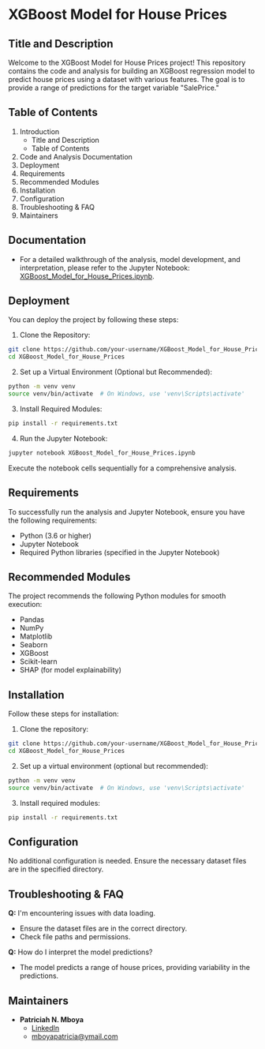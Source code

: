 # XGBoost Model for House Prices

## Title and Description
Welcome to the XGBoost Model for House Prices project! This repository contains the code and analysis for building an XGBoost regression model to predict house prices using a dataset with various features. The goal is to provide a range of predictions for the target variable "SalePrice."

## Table of Contents
1. Introduction
    - Title and Description
    - Table of Contents
2. Code and Analysis Documentation
3. Deployment
4. Requirements
5. Recommended Modules
6. Installation
7. Configuration
8. Troubleshooting & FAQ
9. Maintainers


## Documentation
- For a detailed walkthrough of the analysis, model development, and interpretation, please refer to the Jupyter Notebook: [XGBoost_Model_for_House_Prices.ipynb](link_to_your_notebook).

## Deployment
You can deploy the project by following these steps:

1. Clone the Repository:

```bash
git clone https://github.com/your-username/XGBoost_Model_for_House_Prices.git
cd XGBoost_Model_for_House_Prices
```

2. Set up a Virtual Environment (Optional but Recommended):

```bash
python -m venv venv
source venv/bin/activate  # On Windows, use 'venv\Scripts\activate'
```

3. Install Required Modules:

```bash
pip install -r requirements.txt
```

4. Run the Jupyter Notebook:

```bash
jupyter notebook XGBoost_Model_for_House_Prices.ipynb
```

Execute the notebook cells sequentially for a comprehensive analysis.

## Requirements
To successfully run the analysis and Jupyter Notebook, ensure you have the following requirements:

- Python (3.6 or higher)
- Jupyter Notebook
- Required Python libraries (specified in the Jupyter Notebook)

## Recommended Modules
The project recommends the following Python modules for smooth execution:

- Pandas
- NumPy
- Matplotlib
- Seaborn
- XGBoost
- Scikit-learn
- SHAP (for model explainability)

## Installation
Follow these steps for installation:

1. Clone the repository:

```bash
git clone https://github.com/your-username/XGBoost_Model_for_House_Prices.git
cd XGBoost_Model_for_House_Prices
```

2. Set up a virtual environment (optional but recommended):

```bash
python -m venv venv
source venv/bin/activate  # On Windows, use 'venv\Scripts\activate'
```

3. Install required modules:

```bash
pip install -r requirements.txt
```

## Configuration
No additional configuration is needed. Ensure the necessary dataset files are in the specified directory.

## Troubleshooting & FAQ
**Q:** I'm encountering issues with data loading.
- Ensure the dataset files are in the correct directory.
- Check file paths and permissions.

**Q:** How do I interpret the model predictions?
- The model predicts a range of house prices, providing variability in the predictions.

## Maintainers
- **Patriciah N. Mboya**
  - [LinkedIn](https://www.linkedin.com/in/patriciah-mboya/)
  - mboyapatricia@ymail.com
